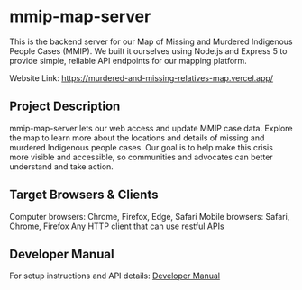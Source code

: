 # mmip-map-server

This is the backend server for our Map of Missing and Murdered Indigenous People Cases (MMIP). 
We built it ourselves using Node.js and Express 5 to provide simple, reliable API endpoints for our mapping platform.

Website Link: https://murdered-and-missing-relatives-map.vercel.app/

## Project Description

mmip-map-server lets our web access and update MMIP case data. 
Explore the map to learn more about the locations and details of missing and murdered Indigenous people cases. 
Our goal is to help make this crisis more visible and accessible, so communities and advocates can better understand and take action.

## Target Browsers & Clients

Computer browsers: Chrome, Firefox, Edge, Safari
Mobile browsers: Safari, Chrome, Firefox
Any HTTP client that can use restful APIs

## Developer Manual

For setup instructions and API details: [Developer Manual](docs/DeveloperManual.md) 

